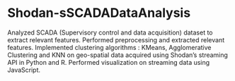 # Shodan-sSCADADataAnalysis

Analyzed SCADA (Supervisory control and data acquisition) dataset to extract relevant features.
Performed preprocessing and extracted relevant features. 
Implemented clustering algorithms : KMeans, Agglomerative Clustering and KNN 
on geo-spatial data acquired using Shodan’s streaming API in Python and R. 
Performed visualization on streaming data using JavaScript.
